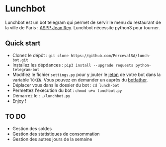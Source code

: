# Lunchbot

Lunchbot est un bot telegram qui permet de servir le menu du restaurant de la ville de Paris : [ASPP Jean Rey](http://www.aspp.fr/restaurants/28). Lunchbot nécessite python3 pour tourner.

## Quick start

* Clonez le dépôt : `git clone https://github.com/PercevalSA/lunch-bot.git`
* Installez les dépdances : `pip3 install --upgrade requests python-telegram-bot`
* Modifiez le fichier `settings.py` pour y jouter le [jeton](https://core.telegram.org/bots/api#authorizing-your-bot) de votre bot dans la variable `TOKEN`. Vous pouvez en demander un auprès du [botfather](http://telegram.me/botfather).
* Déplacer vous dans le dossier du bot : `cd lunch-bot`
* Permettez l'execution du bot : `chmod u+x lunchbot.py`
* Démarrez le : `./lunchbot.py`
* Enjoy !

## TO DO

* Gestion des soldes
* Gestion des statistiques de consommation
* Gestion des autres jours de la semaine
